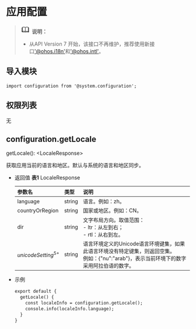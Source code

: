# 应用配置


> ![icon-note.gif](public_sys-resources/icon-note.gif) **说明：**
> - 从API Version 7 开始，该接口不再维护，推荐使用新接口['@ohos.i18n'](js-apis-i18n.md)和['@ohos.intl'](js-apis-intl.md)。
>


## 导入模块

```
import configuration from '@system.configuration';
```

## 权限列表

无


## configuration.getLocale

getLocale(): &lt;LocaleResponse&gt;

获取应用当前的语言和地区。默认与系统的语言和地区同步。

- 返回值
  **表1** LocaleResponse
  
  | 参数名 | 类型 | 说明 |
  | -------- | -------- | -------- |
  | language | string | 语言。例如：zh。 |
  | countryOrRegion | string | 国家或地区。例如：CN。 |
  | dir | string | 文字布局方向。取值范围：<br/>-&nbsp;ltr：从左到右；<br/>-&nbsp;rtl：从右到左。 |
  | $unicodeSetting^{5+}$ | string | 语言环境定义的Unicode语言环境键集，如果此语言环境没有特定键集，则返回空集。<br/>例如：{"nu":"arab"}，表示当前环境下的数字采用阿拉伯语的数字。 |

- 示例
  ```
  export default {    
    getLocale() {        
      const localeInfo = configuration.getLocale();        
      console.info(localeInfo.language);    
    }
  }
  ```
